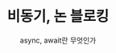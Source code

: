---
layout: post
title: 비동기, 논 블로킹
subtitle: async, await란 무엇인가
# cover-img: /assets/img/path.jpg
# thumbnail-img: /assets/img/thumb.png
# share-img: /assets/img/path.jpg
tags: [web, node.js, react.js, project, mongodb]
---